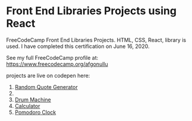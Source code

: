 # Front End Libraries Projects using React
FreeCodeCamp Front End Libraries Projects. HTML, CSS, React,  library is used. I have completed this certification on June 16, 2020.

See my full FreeCodeCamp profile at: https://www.freecodecamp.org/afgonullu

projects are live on codepen here:

1. [Random Quote Generator](https://codepen.io/afgonullu/pen/RwWdWxy)
2.
3. [Drum Machine](https://codepen.io/afgonullu/pen/oNbNwby)
4. [Calculator](https://codepen.io/afgonullu/pen/PoZZJXp)
5. [Pomodoro Clock](https://codepen.io/afgonullu/pen/xxZOdXz)
